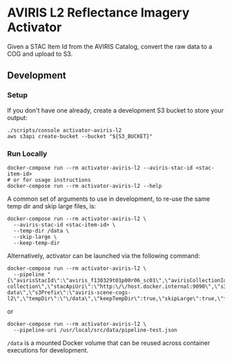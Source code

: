 # AVIRIS L2 Reflectance Imagery Activator

Given a STAC Item Id from the AVIRIS Catalog, convert the raw data to a COG and upload to S3.

## Development

### Setup

If you don't have one already, create a development S3 bucket to store your output:

```shell
./scripts/console activator-aviris-l2
aws s3api create-bucket --bucket "${S3_BUCKET}"
```

### Run Locally

```shell
docker-compose run --rm activator-aviris-l2 --aviris-stac-id <stac-item-id>
# or for usage instructions
docker-compose run --rm activator-aviris-l2 --help
```

A common set of arguments to use in development, to re-use the same temp dir and skip large files, is:

```shell
docker-compose run --rm activator-aviris-l2 \
  --aviris-stac-id <stac-item-id> \
  --temp-dir /data \
  --skip-large \
  --keep-temp-dir 
```

Alternatively, activator can be launched via the following command:

```shell
docker-compose run --rm activator-aviris-l2 \
  --pipeline "{\"avirisStacId\":\"aviris_f130329t01p00r06_sc01\",\"avirisCollectionId\":\"aviris-collection\",\"stacApiUri\":\"http:\/\/host.docker.internal:9090\",\"s3Bucket\":\"aviris-data\",\"s3Prefix\":\"aviris-scene-cogs-l2\",\"tempDir\":\"\/data\",\"keepTempDir\":true,\"skipLarge\":true,\"force\":false}"
```

or 

```shell
docker-compose run --rm activator-aviris-l2 \
  --pipeline-uri /usr/local/src/data/pipeline-test.json
```

`/data` is a mounted Docker volume that can be reused across container executions for development.
